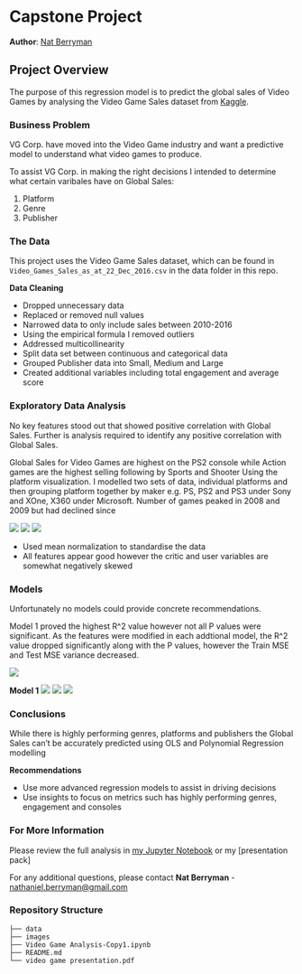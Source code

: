 # Capstone Project

**Author**: [Nat Berryman](https://github.com/natberr)

## Project Overview

The purpose of this regression model is to predict the global sales of Video Games by analysing the Video Game Sales
dataset from [Kaggle](https://www.kaggle.com/datasets/xtyscut/video-games-sales-as-at-22-dec-2016csv).

### Business Problem

VG Corp. have moved into the Video Game industry and want a predictive model to understand what video games to produce.

To assist VG Corp. in making the right decisions I intended to determine what certain varibales have on Global Sales:
1. Platform
2. Genre
3. Publisher

### The Data

This project uses the Video Game Sales dataset, which can be found in  `Video_Games_Sales_as_at_22_Dec_2016.csv` in the data folder in this repo.

**Data Cleaning**
- Dropped unnecessary data
- Replaced or removed null values
- Narrowed data to only include sales between 2010-2016
- Using the empirical formula I removed outliers
- Addressed multicollinearity
- Split data set between continuous and categorical data
- Grouped Publisher data into Small, Medium and Large
- Created additional variables including total engagement and average score

### Exploratory Data Analysis

No key features stood out that showed positive correlation with Global Sales. Further is analysis required to identify any positive correlation with Global Sales.

Global Sales for Video Games are highest on the PS2 console while Action games are the highest selling following by Sports and Shooter
Using the platform visualization. I modelled two sets of data, individual platforms and then grouping platform together by maker e.g. PS, PS2 and PS3 under Sony and XOne, X360 under Microsoft. Number of games peaked in 2008 and 2009 but had declined since

![](./images/Genre.png)
![](./images/Console.png)
![](./images/years_sales.png)

- Used mean normalization to standardise the data
- All features appear good however  the critic and user variables are somewhat negatively skewed

### Models

Unfortunately no models could provide concrete recommendations.

Model 1 proved the highest R^2 value however not all P values were significant. As the features were modified in each addtional model, the R^2 value dropped significantly along with the P values, however the Train MSE and Test MSE variance decreased.

![](./images/modeltable.png)

**Model 1**
![](./images/model1OLS.png)
![](./images/model1resid.png)
![](./images/trainvtest1.png)

### Conclusions

While there is highly performing genres, platforms and publishers the Global Sales can’t be accurately predicted using OLS and Polynomial Regression modelling

**Recommendations**
- Use more advanced regression models to assist in driving decisions
- Use insights to focus on metrics such has highly performing genres, engagement and consoles

### For More Information

Please review the full analysis in [my Jupyter Notebook](http://localhost:8888/notebooks/Desktop/AcademyXI/ProjectThree/Video%20Game%20Analysis-Copy1.ipynb) or my [presentation pack]

For any additional questions, please contact **Nat Berryman** - nathaniel.berryman@gmail.com

### Repository Structure

```
├── data
├── images
├── Video Game Analysis-Copy1.ipynb
├── README.md
└── video game presentation.pdf
```